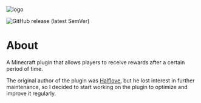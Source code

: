 ![logo](https://i.imgur.com/ArxCyUm.png)

![GitHub release (latest SemVer)](https://img.shields.io/github/v/release/masterHAWK99/Daily-Rewards)
# About
A Minecraft plugin that allows players to receive rewards after a certain period of time.

The original author of the plugin was [Halflove](https://github.com/HalfloveJAR), but he lost interest in further maintenance, so I decided to start working on the plugin to optimize and improve it regularly.
